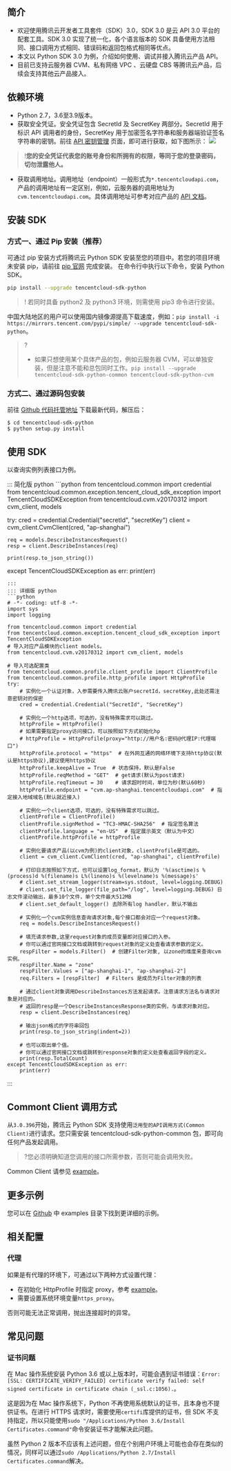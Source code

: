 ## 简介
* 欢迎使用腾讯云开发者工具套件（SDK）3.0，SDK 3.0 是云 API 3.0 平台的配套工具。SDK 3.0 实现了统一化，各个语言版本的 SDK 具备使用方法相同、接口调用方式相同、错误码和返回包格式相同等优点。
* 本文以 Python SDK 3.0 为例，介绍如何使用、调试并接入腾讯云产品 API。
* 目前已支持云服务器 CVM、私有网络 VPC 、云硬盘 CBS 等腾讯云产品，后续会支持其他云产品接入。

## 依赖环境

* Python 2.7，3.6至3.9版本。
* 获取安全凭证。安全凭证包含 SecretId 及 SecretKey 两部分。SecretId 用于标识 API 调用者的身份，SecretKey 用于加密签名字符串和服务器端验证签名字符串的密钥。前往 [API 密钥管理](https://console.cloud.tencent.com/cam/capi) 页面，即可进行获取，如下图所示：
![](https://main.qcloudimg.com/raw/53199c4c8465fb2c13a26fe18e42e63b.png)
>!**您的安全凭证代表您的账号身份和所拥有的权限，等同于您的登录密码，切勿泄露他人。**
* 获取调用地址。调用地址（endpoint）一般形式为`*.tencentcloudapi.com`，产品的调用地址有一定区别，例如，云服务器的调用地址为`cvm.tencentcloudapi.com`。具体调用地址可参考对应产品的 [API 文档](https://intl.cloud.tencent.com/zh/document/api)。



## 安装 SDK
### 方式一、通过 Pip 安装（推荐）
可通过 pip 安装方式将腾讯云 Python SDK 安装至您的项目中。若您的项目环境未安装 pip，请前往 [pip 官网](https://pip.pypa.io/en/stable/installation/) 完成安装。
在命令行中执行以下命令，安装 Python SDK。

```bash
pip install --upgrade tencentcloud-sdk-python
```

>! 若同时具备 python2 及 python3 环境，则需使用 pip3 命令进行安装。

中国大陆地区的用户可以使用国内镜像源提高下载速度，例如：`pip install -i https://mirrors.tencent.com/pypi/simple/ --upgrade tencentcloud-sdk-python`。

>?
>- 如果只想使用某个具体产品的包，例如云服务器 CVM，可以单独安装，但是注意不能和总包同时工作。`pip install --upgrade tencentcloud-sdk-python-common tencentcloud-sdk-python-cvm`


### 方式二、通过源码包安装
前往 [Github 代码托管地址](https://github.com/tencentcloud/tencentcloud-sdk-python) 下载最新代码，解压后：

    $ cd tencentcloud-sdk-python
    $ python setup.py install

## 使用 SDK
以查询实例列表接口为例。

<dx-codeblock>
::: 简化版 python
```python
from tencentcloud.common import credential
from tencentcloud.common.exception.tencent_cloud_sdk_exception import TencentCloudSDKException
from tencentcloud.cvm.v20170312 import cvm_client, models

try:
    cred = credential.Credential("secretId", "secretKey")
    client = cvm_client.CvmClient(cred, "ap-shanghai")

    req = models.DescribeInstancesRequest()
    resp = client.DescribeInstances(req)

    print(resp.to_json_string())
except TencentCloudSDKException as err:
    print(err)
```
:::
::: 详细版 python
```python
# -*- coding: utf-8 -*-
import sys
import logging

from tencentcloud.common import credential
from tencentcloud.common.exception.tencent_cloud_sdk_exception import TencentCloudSDKException
# 导入对应产品模块的client models。
from tencentcloud.cvm.v20170312 import cvm_client, models

# 导入可选配置类
from tencentcloud.common.profile.client_profile import ClientProfile
from tencentcloud.common.profile.http_profile import HttpProfile
try:
    # 实例化一个认证对象，入参需要传入腾讯云账户secretId，secretKey,此处还需注意密钥对的保密
    cred = credential.Credential("SecretId", "SecretKey")

    # 实例化一个http选项，可选的，没有特殊需求可以跳过。
    httpProfile = HttpProfile()
    # 如果需要指定proxy访问接口，可以按照如下方式初始化hp
    # httpProfile = HttpProfile(proxy="http://用户名:密码@代理IP:代理端口")
    httpProfile.protocol = "https"  # 在外网互通的网络环境下支持http协议(默认是https协议),建议使用https协议
    httpProfile.keepAlive = True  # 状态保持，默认是False
    httpProfile.reqMethod = "GET"  # get请求(默认为post请求)
    httpProfile.reqTimeout = 30    # 请求超时时间，单位为秒(默认60秒)
    httpProfile.endpoint = "cvm.ap-shanghai.tencentcloudapi.com"  # 指定接入地域域名(默认就近接入)

    # 实例化一个client选项，可选的，没有特殊需求可以跳过。
    clientProfile = ClientProfile()
    clientProfile.signMethod = "TC3-HMAC-SHA256"  # 指定签名算法
    clientProfile.language = "en-US"  # 指定展示英文（默认为中文）
    clientProfile.httpProfile = httpProfile

    # 实例化要请求产品(以cvm为例)的client对象，clientProfile是可选的。
    client = cvm_client.CvmClient(cred, "ap-shanghai", clientProfile)

    # 打印日志按照如下方式，也可以设置log_format，默认为 '%(asctime)s %(process)d %(filename)s L%(lineno)s %(levelname)s %(message)s'
    # client.set_stream_logger(stream=sys.stdout, level=logging.DEBUG)
    # client.set_file_logger(file_path="/log", level=logging.DEBUG) 日志文件滚动输出，最多10个文件，单个文件最大512MB
    # client.set_default_logger() 去除所有log handler，默认不输出

    # 实例化一个cvm实例信息查询请求对象,每个接口都会对应一个request对象。
    req = models.DescribeInstancesRequest()

    # 填充请求参数,这里request对象的成员变量即对应接口的入参。
    # 你可以通过官网接口文档或跳转到request对象的定义处查看请求参数的定义。
    respFilter = models.Filter()  # 创建Filter对象, 以zone的维度来查询cvm实例。
    respFilter.Name = "zone"
    respFilter.Values = ["ap-shanghai-1", "ap-shanghai-2"]
    req.Filters = [respFilter]  # Filters 是成员为Filter对象的列表

    # 通过client对象调用DescribeInstances方法发起请求。注意请求方法名与请求对象是对应的。
    # 返回的resp是一个DescribeInstancesResponse类的实例，与请求对象对应。
    resp = client.DescribeInstances(req)

    # 输出json格式的字符串回包
    print(resp.to_json_string(indent=2))

    # 也可以取出单个值。
    # 你可以通过官网接口文档或跳转到response对象的定义处查看返回字段的定义。
    print(resp.TotalCount)
except TencentCloudSDKException as err:
    print(err)
```

:::
</dx-codeblock>

## Commont Client 调用方式
从`3.0.396`开始，腾讯云 Python SDK 支持使用`泛用型的API调用方式(Common Client)`进行请求。您只需安装 tencentcloud-sdk-python-common 包，即可向任何产品发起调用。

>?您必须明确知道您调用的接口所需参数，否则可能会调用失败。 

Common Client 请参见 [example](https://github.com/TencentCloud/tencentcloud-sdk-python/blob/master/examples/common_client/describe_instances.py)。

## 更多示例
您可以在 [Github](https://github.com/tencentcloud/tencentcloud-sdk-python) 中 examples 目录下找到更详细的示例。

## 相关配置

### 代理

如果是有代理的环境下，可通过以下两种方式设置代理：

- 在初始化 HttpProfile 时指定 proxy，参考 [example](https://github.com/TencentCloud/tencentcloud-sdk-python/blob/master/examples/cvm/v20170312/describe_zones.py)。
- 需要设置系统环境变量`https_proxy`。

否则可能无法正常调用，抛出连接超时的异常。

## 常见问题
### 证书问题

在 Mac 操作系统安装 Python 3.6 或以上版本时，可能会遇到证书错误：`Error: [SSL: CERTIFICATE_VERIFY_FAILED] certificate verify failed: self signed certificate in certificate chain (_ssl.c:1056).`。

这是因为在 Mac 操作系统下，Python 不再使用系统默认的证书，且本身也不提供证书。在进行 HTTPS 请求时，需要使用`certifi`库提供的证书，但 SDK 不支持指定，所以只能使用`sudo "/Applications/Python 3.6/Install Certificates.command"`命令安装证书才能解决此问题。

虽然 Python 2 版本不应该有上述问题，但在个别用户环境上可能也会存在类似的情况，同样可以通过`sudo /Applications/Python 2.7/Install Certificates.command`解决。



